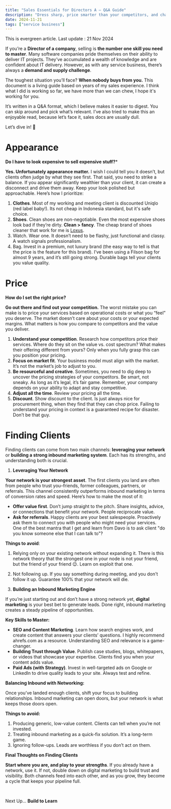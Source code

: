 ```yaml
---
title: "Sales Essentials for Directors A – Q&A Guide"
description: "Dress sharp, price smarter than your competitors, and charm clients like your team paychecks depends on it—because it does."
date: 2024-11-21
tags: ["service business"]
---
```


This is evergreen article. Last update : 21 Nov 2024

If you’re a **Director of a company**, selling is **the number one skill you need to master**. Many software companies pride themselves on their ability to deliver IT projects. They’ve accumulated a wealth of knowledge and are confident about IT delivery. However, as with any service business, there’s always a **demand and supply challenge**.  

The toughest situation you’ll face? **When nobody buys from you.**
This document is a living guide based on years of my sales experience. I think what I did is working so far, we have more than we can chew, I hope it's working for you.

It’s written in a Q&A format, which I believe makes it easier to digest. You can skip around and pick what’s relevant. I’ve also tried to make this an enjoyable read, because let’s face it, sales docs are usually dull.

Let’s dive in! 🚀

# Appearance
**Do I have to look expensive to sell expensive stuff?***

**Yes. Unfortunately appearance matter.** I wish I could tell you it doesn’t, but clients often judge by what they see first. That said, you need to strike a balance. If you appear significantly wealthier than your client, it can create a disconnect and drive them away. Keep your look polished but approachable. Here’s how I prioritize:

1. **Clothes**. Most of my working and meeting client is discounted Uniqlo (red label baby!). Its not cheap in Indonesia standard, but it's safe choice.
2. **Shoes**. Clean shoes are non-negotiable. Even the most expensive shoes look bad if they’re dirty. **Clean > fancy**. The cheap brand of shoes cleaner that work for me is [Loxus](https://tokopedia.link/W0pnYisYGOb).
3. Watch. Wear one. It doesn’t need to be flashy, just functional and classy. A watch signals professionalism.
4. Bag. Invest in a premium, not luxury brand (the easy way to tell is that the price is the feature for this brand). I’ve been using a Filson bag for almost 9 years, and it’s still going strong. Durable bags tell your clients you value quality.

# Price
**How do I set the right price?**

**Go out there and find out your competition.** The worst mistake you can make is to price your services based on operational costs or what you “feel” you deserve. The market doesn’t care about your costs or your expected margins. What matters is how you compare to competitors and the value you deliver.

1. **Understand your competition**. Research how competitors price their services. Where do they sit on the value vs. cost spectrum? What makes their offering different from yours? Only when you fully grasp this can you position your pricing.
2. **Focus on market fit**. Your business model must align with the market. It’s not the market’s job to adjust to you.
3. **Be resourceful and creative**. Sometimes, you need to dig deep to uncover the pricing strategies of your competitors. Be smart, not sneaky. As long as it’s legal, it’s fair game. Remember, your company depends on your ability to adapt and stay competitive.
3. **Adjust all the time**. Review your pricing all the time.
4. **Discount**. Show discount to the client. Is just always nice for procurement thing, when they find that they can chop price.
Failing to understand your pricing in context is a guaranteed recipe for disaster. Don’t be that guy.

# Finding Clients

Finding clients can come from two main channels: **leveraging your network** or **building a strong inbound marketing system**. Each has its strengths, and understanding both is crucial.

1. **Leveraging Your Network**

**Your network is your strongest asset**. The first clients you land are often from people who trust you–friends, former colleagues, partners, or referrals. This channel consistently outperforms inbound marketing in terms of conversion rates and speed. Here’s how to make the most of it:

- **Offer value first**. Don’t jump straight to the pitch. Share insights, advice, or connections that benefit your network. People reciprocate value.
- **Ask for referrals**. Happy clients are your best salespeople. Proactively ask them to connect you with people who might need your services. One of the best mantra that I get and learn from Davo is to ask client "do you know someone else that I can talk to"? 

**Things to avoid**:
1. Relying only on your existing network without expanding it. There is this network theory that the strongest one in your node is not your friend, but the friend of your friend 😉. Learn on exploit that one.
2. Not following up. If you say something during meeting, and you don't follow it up. Guarantee 100% that your network will die.

2. **Building an Inbound Marketing Engine**

If you’re just starting out and don’t have a strong network yet, **digital marketing** is your best bet to generate leads. Done right, inbound marketing creates a steady pipeline of opportunities.

**Key Skills to Master:**
- **SEO and Content Marketing**. Learn how search engines work, and create content that answers your clients’ questions. I highly recommend ahrefs.com as a resource. Understanding SEO and relevance is a game-changer.
- **Building Trust through Value**. Publish case studies, blogs, whitepapers, or videos that showcase your expertise. Clients find you when your content adds value.
- **Paid Ads (with Strategy)**. Invest in well-targeted ads on Google or LinkedIn to drive quality leads to your site. Always test and refine.

**Balancing Inbound with Networking:**

Once you’ve landed enough clients, shift your focus to building relationships. Inbound marketing can open doors, but your network is what keeps those doors open.

**Things to avoid:**

1. Producing generic, low-value content. Clients can tell when you’re not invested.
2. Treating inbound marketing as a quick-fix solution. It’s a long-term game.
3. Ignoring follow-ups. Leads are worthless if you don’t act on them.

**Final Thoughts on Finding Clients**

**Start where you are, and play to your strengths**. If you already have a network, use it. If not, double down on digital marketing to build trust and visibility. Both channels feed into each other, and as you grow, they become a cycle that keeps your pipeline full.

‍

Next Up… **Build to Learn**
